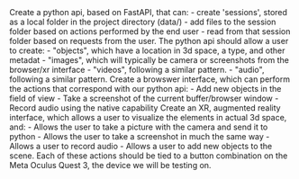 <tasks>
<task>
Create a python api, based on FastAPI, that can: 
- create 'sessions', stored as a local folder in the project directory (data/)
- add files to the session folder based on actions performed by the end user
- read from that session folder based on requests from the user. 
The python api should allow a user to create: 
- "objects", which have a location in 3d space, a type, and other metadat
- "images", which will typically be camera or screenshots from the browser/xr interface
- "videos", following a similar pattern.
- "audio", following a similar pattern.
</task>
<task>
Create a browswer interface, which can perform the actions that correspond with our python api:
- Add new objects in the field of view
- Take a screenshot of the current buffer/browser window
- Record audio using the native capability
</task>
<task>
Create an XR, augmented reality interface, which allows a user to visualize the elements in actual 3d space, and:
- Allows the user to take a picture with the camera and send it to python
- Allows the user to take a screenshot in much the same way
- Allows a user to record audio
- Allows a user to add new objects to the scene.
Each of these actions should be tied to a button combination on the Meta Oculus Quest 3, the device we will be testing on. 
</task>
</tasks>